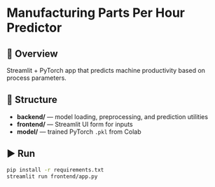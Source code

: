 # Manufacturing Parts Per Hour Predictor

## 🚀 Overview
Streamlit + PyTorch app that predicts machine productivity based on process parameters.

## 🧩 Structure
- **backend/** — model loading, preprocessing, and prediction utilities  
- **frontend/** — Streamlit UI form for inputs  
- **model/** — trained PyTorch `.pkl` from Colab  

## ▶️ Run
```bash
pip install -r requirements.txt
streamlit run frontend/app.py
